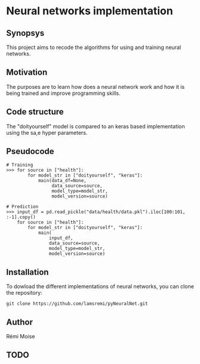 # Neural networks implementation


## Synopsys

This project aims to recode the algorithms for using and training neural networks.

## Motivation

The purposes are to learn how does a neural network work and how it is being trained and improve programming skills.

## Code structure

The "doityourself" model is compared to an keras based implementation using the sa,e hyper parameters.

## Pseudocode

```
# Training
>>> for source in ["health"]:
        for model_str in ["doityourself", "keras"]:
            main(data_df=None,
                 data_source=source,
                 model_type=model_str,
                 model_version=source)

# Prediction
>>> input_df = pd.read_pickle("data/health/data.pkl").iloc[100:101, :-1].copy()
    for source in ["health"]:
        for model_str in ["doityourself", "keras"]:
            main(
                input_df,
                data_source=source,
                model_type=model_str,
                model_version=source)
```

## Installation

To dowload the different implementations of neural networks, you can clone the repository:

```
git clone https://github.com/lamsremi/pyNeuralNet.git
```

## Author

Rémi Moise

## TODO
